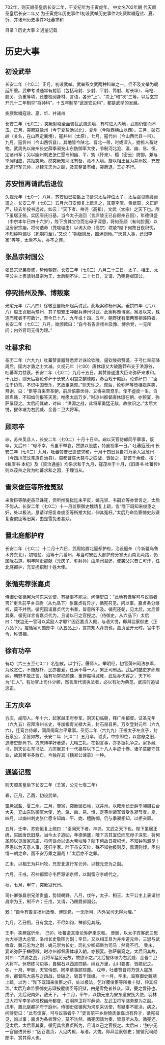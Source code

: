 702年，则天顺圣皇后长安二年，干支纪年为壬寅虎年。
中文名702年朝    代天顺圣皇后长安二年又    为壬寅虎年历史事件1初设武举历史事件2突厥默啜寇盐、夏、忻、并诸州历史事件3吐蕃求和

目录
1 历史大事
2 通鉴记载
# 历史大事

## 初设武举
长安二年（七0二）正月，初设武举。武举系文武两种科举之一，但不及文举为朝廷所重。武举考试通常有射箭（包括马射、步射、平射、筒射、射长垛）、马枪、翘关、负重等项，还要检阅身材、言语，各分“上”、“次上”和“次”三等。以后玄宗开元十二年制举“将帅科”，十五年制举“武足安边科”，都是武举的发展。

突厥默啜寇盐、夏、忻、并诸州

长安二年（七0二），突厥默啜全面骚扰武周边境，有时进入内地，武周仍御而不击。正月，突厥寇盐州（今宁夏盐池以北）、夏州（今陕西横山以西）。三月，破石岭（关名，在山西定襄境），寇并州（太原）。七月，寇代州（今山西代县一带）。九月，寇忻州（今山西忻县）。其地皆今陕北、晋北一带，时或深入，掳掠人畜财物。武周先以雍州长史薛季昶充山东防御军大使，节制河北沧、瀛、幽、易、恒、定诸州军；另以幽州刺史张仁愿专知幽、平、妫（怀来）、檀（密云）防御，兼与季昶相应，共拒突厥。然突厥知河北有备，竟不入境。旋以相王旦为并州牧，充安北道行军元帅，以魏元忠为之副，及其整备有绪，突厥退，王亦不行。

## 苏安恒再请武后退位

久视元年（七0一）八月，苏安恒已投匦上书请求太后禅位太子，太后召见赐食而遣之。长安二年（七0二）五月六日安恒复上疏言之，其尊李唐、责武周，义正辞严，较去年投书远过。如云：“天下者、神尧（高祖），文武（太宗）之天下也。陛下虽居正统，实因唐氏旧基。当今太子追回（言庐陵王已自房州召回），年德俱盛（中宗本年已四十六岁），陛下贪其宝位而忘母子深思，将何圣颜（有何脸面）以见唐家宗庙，将何诰命（凭啥理由）以谒大帝（高宗）坟陵?陛下何故日夜积忧，不知钟鸣漏尽（死期将至）。”又说：“物极则反，器满则倾。”“天意人事，还归李家”等等，太后不从，亦不之罪。

## 张昌宗封国公

张昌宗兄弟贵盛，势倾朝野。长安二年（七0二）八月二十三日，太子、相王、太平公主上表请封昌宗为王，太后制不许。二十七日，又请，乃赐爵邺国公。

## 停究扬州及豫、博叛案

光宅元年（六八四）徐敬业自杨州起兵讨武，此叛案称杨州案。垂拱四年（六八八）越王贞起兵豫州，其子琅邪王冲起兵博州讨武，此案称豫博案。案发以来，株连而死者不可数计，至今已十八、九年或十四、五年，朝野犹有借两案相诬陷者。长安二年（七0二）八月，始颁敕曰：“自今有告言杨州及豫、博余党，一无所问；内外官司无得为理。”

## 吐蕃求和

圣历二年（六九九）吐蕃赞普器弩悉弄计诛论钦陵，逼钦陵弟赞婆，子弓仁率部降周后，国内才勇之士大减。久视元年（七00）唐休璟又大破麴莽布支于洪源谷，吐蕃军力益衰。长安二年（七0二）九月十五日，其赞普遂遣大臣论弥萨来求和。十九日，则天后宴论弥萨于长安大明宫之麟德殿，奏百戏于殿庭。论弥萨曰：“臣生于边荒，不识中国音乐，乞放臣亲观。”则天许之。观后，论弥萨等皆相视喜笑，拜谢，曰：“臣等自来至圣朝，前后倍蒙优待，又得亲观奇乐，使不虚度一生。自顾卑贱，不知如何报答天恩，唯愿太后万岁。”时凉州都督唐休璟在朝，亦预宴，弥萨屡窥之。太后问其故，对曰：“洪源之战，此将军勇猛无敌，故欲识之。”太后大悦，擢休璟为右武威、金吾二卫大将军。

## 顾琮卒
琮，苏州吴县人，长安二年（七0二）十月十日卒。琮以天官侍郎同平章事，既卒，太后曰：“琮不幸，令虽不举哀，然朕以股肱，特废视事一日。”
吐蕃寇茂州
长安二年（七0二）九月，吐蕃赞普已遣使求和，十月十四日竟自将万余人寇茂州（今四川茂汶羌族自治县）。周都督陈大慈与之四战，皆破之，斩首千余级。按：《新唐书·本纪》及《资治通鉴》均系求和于九月，寇茂州于十月，《旧唐书·吐蕃传》则以茂州之败为吐蕃求和之因，于理当从。

## 雪来俊臣等所推冤狱

来俊臣等酷吏虽已诛死，但所推冤狱迄未平反，姚元崇、韦嗣立等亦曾言之，太后不能从。长安二年（七0二）十一月监察御史魏靖复上疏，言“陛下既知来俊臣之奸，处以极法，恳请详细复查俊臣等所推大狱，伸其冤枉。”太后乃命监察御史苏颋复查俊臣等旧案，由是雪免者甚众。

## 置北庭都护府
长安二年（七0二）十二月十六日，武周始置北庭都护府，治设庭州（今新疆乌鲁木齐东北），初辖盐、治等十六番州，与当时安西大都护府分掌天山南北两路，仍属陇右道。明年阿史那献（元庆子、弥射孙）由崖州召还，使袭父兴昔亡可汗，任北庭都护，充安抚招慰十姓大使。

## 张循宪荐张嘉贞
侍御史张循宪为河东采访使，有疑事不能决，问侍吏曰：“此地有佳客可与议事者否?”吏言前平乡县尉（从九品下）张嘉贞有异才，循宪召见，问以事，嘉贞条分缕析，莫不井然。循宪因请嘉贞代为书奏，皆意所不及。循宪还朝，见太后，太后善其奏，循宪详言皆嘉贞代为，且请以已之官授之。（侍御史，从六品下）太后曰：“朕岂无一官可以奖励人才耶?”因召嘉贞入殿，与语大悦，即拜监察御史（正八品下）。擢循宪司勋郎中（从五品上），赏其知人荐贤也。嘉贞至开元时，官中书令，称贤相。

## 徐有功卒
有功（六三五至七0二）名弘敏，以字行，偃师人。举明经，初官蒲州司法参军，为政宽仁，不施敲朴，民亦自爱，任满不辱一人。累迁司刑丞。武后时酷吏罗织周纳，朝野不敢正言，独有功常犯颜谏，重罪每得减死，武后亦优容之，天下称为“仁人”。有功官止司仆少卿，然言唐代贤执法者，必以有功为典范。武宗时追谥忠正。

## 王方庆卒
方庆，咸阳人。年十六，起家越王府参军。则天初临朝，拜广州都督。证圣元年（六九五）召拜洛州长史，寻加银青光禄大夫，封石泉县男。万岁登封元年（六九六），迁鸾台侍郎，同凤阁鸾台平章事。圣历二年（六九九）正授太子左庶子，封石泉公，余皆如故。长安二年（七0二）五月卒，谥贞。中宗即位，以宫僚之旧，追赠吏部尚书。方庆博学好著述，尤精三礼，在朝言事，亦多据礼争之。家多藏书，则天访右军书法，方庆献其十一代祖导以下二十八人手迹十卷。诸子莫能守其业，故其著书多散亡，今独存其《魏郑公谏录》一种。

## 通鉴记载

则天顺圣皇后下长安二年（壬寅，公元七零二年）

春，正月，乙酉，初设武举。

空厥寇盐、夏二州。三月，庚寅，突厥破石岭，寇并州。以雍州长史薛季昶摄右台大夫，充山东防御军大使，沧、瀛、幽、易、恒、定等州诸军皆受季昶节度。夏，四月，以幽州刺史张仁愿专知幽、平、妫、檀防御，仍与季昶相知，以拒突厥。

五月，壬申，苏安恒复上疏曰：“臣闻天下者，神尧、文武之天下也。陛下虽居正统，实因唐氏旧基。当今太子追回，年德俱盛，陛下贪其宝位而忘母子深恩，将何圣颜以见唐家宗庙，将何诰命以谒大帝坟陵？陛下何故日夜积忧，不知钟鸣漏尽！臣愚以为天意人事，还归李家。陛下虽安天位，殊不知物极则反，器满则倾。臣何惜一朝之命，而不安万乘之国哉！”太后亦不之罪。

乙未，以相王为并州牧，充安北道行军元帅，以魏元忠为之副。

六月，壬戌，召神都留守韦巨源诣京师，以副留守李峤代之。

秋，七月，甲午，突厥寇代州。

司仆卿张昌宗兄弟贵盛，势倾朝野。八月，戊午，太子、相王、太平公主上表请封昌宗为王，制不许；壬戌，又请，乃赐爵邺国公。

敕：“自今有告言扬州及豫、博馀党，一无所问，内外官司无得为理。”

九月，乙丑朔，日有食之，不尽如钩，神都见其既。

壬申，突厥寇忻州。
己卯，吐蕃遣其臣论弥萨来求和。
庚辰，以太子宾客武三思为大谷道大总管，洛州长史敬晖为副；辛巳，又以相王旦为并州道元帅，三思与武攸宜、魏元忠为之副；姚元崇为长史，司礼少卿郑杲为司马；然竟不行。
癸未，宴论弥萨于麟德殿。时凉州都督唐体璟入朝，亦预宴。弥萨屡窥之。太后问其故，对曰：“洪源之战，此将军猛厉无故，故欲识之。”太后擢休璟为右武威、金吾二卫大将军。休璟练习边事，自碣石以西逾四镇，绵亘万里，山川要害，皆能记之。
冬，十月，甲辰，天官侍郎、同平章事顾琮薨。
戊申，吐蕃赞普将万馀人寇茂州，都督陈大慈与之四战，皆破之，斩首千馀级。
十一月，辛未，监察御史魏靖上疏，以为：“陛下既知来俊臣之奸，处以极法，乞详覆俊臣等所推十狱，伸其枉滥。”太后乃命监察御史苏颋按覆俊臣等旧狱，由是雪免者甚众。颋，夔之曾孙也。
戊子，太后祀南郊，赦天下。
十二月，甲午，以魏元忠为安东道安抚大使，羽林卫大将军李多祚检校幽州都督，右羽林卫将军薛讷、左武卫将军骆务整为之副。
戊申，置北庭都护府于庭州。侍御史张循宪为河东采访使，有疑事不能决，病之，问侍吏曰：“此有佳客，可与议事者乎？”吏言前平乡尉猗氏张嘉贞有异才，循宪召见，询以事；嘉贞为条析理分，莫不洗然。循宪因请为奏，皆意所未及。循宪还，见太后，太后善其奏，循宪具言嘉贞所为，且请以己之官授之。太后曰：“朕宁无一官自进贤邪！”因召嘉贞，入见内殿，与语，大悦，即拜监察御史；擢循宪司勋郎中，赏其得人也。